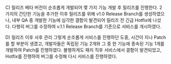 C) 릴리즈
베타 버전이 순조롭게 개발되어 몇 가지 기능 개발 후 릴리즈를 진행한다. 2가지의 간단한 기능을 추가한 이후 릴리즈를 위해 v1.0 Release Branch를 생성하였으나, 내부 QA 중 개발한 기능에 심각한 결함이 발견되어 릴리즈 전 긴급 Hotfix에 나섰다. 다행히 버그를 수정하여 v.1.1 Release Branch를 기준으로 서비스를 개시하였다.

D) 릴리즈 이후 사후 관리
그렇게 순조롭게 서비스를 진행하던 도중, 시간이 지나 Patch를 할 부분이 생겼고, 개발자들은 독립된 기능 2개와 그 중 한 기능에 종속된 기능 1개를 개발하여 Patch를 진행하였다. 불행하게도 패치 직후 서비스에서 결함이 발견되었고, Hotfix를 진행하여 버그를 수정해 다시 서비스를 진행하였다.

